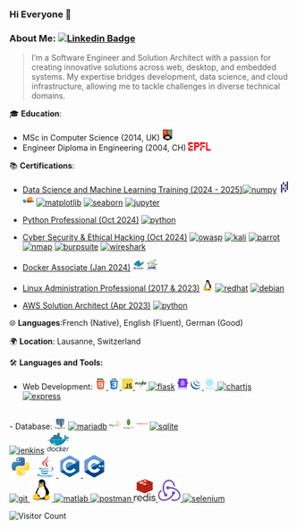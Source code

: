 ### Hi Everyone 👋  

### About Me: [![Linkedin Badge](https://img.shields.io/badge/-amtir-blue?style=flat-square&logo=Linkedin&logoColor=white&link=https://www.linkedin.com/in/akram-m-tir-88261b3/)](https://www.linkedin.com/in/akram-m-tir-88261b3/)
> I’m a Software Engineer and Solution Architect with a passion for creating innovative solutions across web, desktop, and embedded systems. My expertise bridges development, data science, and cloud infrastructure, allowing me to tackle challenges in diverse technical domains.

🎓 **Education**:  
  - MSc in Computer Science (2014, UK) <a href="https://www.birmingham.ac.uk/" target="_blank" rel="noreferrer">
        <img src="./pictures/university_of_birmingham_logo.jpg" alt="bootstrap" width="20" height="20" /> </a>
  - Engineer Diploma in Engineering (2004, CH) <a href="https://www.epfl.ch/en/" target="_blank" rel="noreferrer">
        <img src="./pictures/epfl-logo.svg" alt="bootstrap" width="40" height="15" /> </a>

📚 **Certifications**:
 - [Data Science and Machine Learning Training (2024 - 2025)](./pictures/Edureka/Data-Science_Certificate_1.pdf)<a href="https://numpy.org/" target="_blank" rel="noreferrer"><img src="https://github.com/gilbarbara/logos/blob/main/logos/numpy.svg" alt="numpy" width="20" height="20" /></a>
    <a href="https://pandas.pydata.org/" target="_blank" rel="noreferrer"><img src="https://github.com/devicons/devicon/blob/master/icons/pandas/pandas-original.svg" alt="pandas" width="20" height="20" /></a>
    <a href="https://scikit-learn.org/stable/" target="_blank" rel="noreferrer"><img src="https://github.com/devicons/devicon/blob/master/icons/scikitlearn/scikitlearn-original.svg" alt="scikitlearn" width="20" height="20" /></a>
    <a href="https://matplotlib.org/" target="_blank" rel="noreferrer"><img src="https://github.com/detain/svg-logos/blob/master/svg/m/matplotlib-1.svg" alt="matplotlib" width="20" height="20" /></a>
    <a href="https://seaborn.pydata.org/" target="_blank" rel="noreferrer"><img src="https://github.com/gilbarbara/logos/blob/main/logos/seaborn-icon.svg" alt="seaborn" width="20" height="20" /></a>
    <a href="https://jupyter.org/" target="_blank" rel="noreferrer"><img src="https://github.com/gilbarbara/logos/blob/main/logos/jupyter.svg" alt="jupyter" width="20" height="20" /></a>

  - [Python Professional (Oct 2024)](./pictures/Edureka/Certificate_Python_Professional.pdf) <a href="https://www.python.org" target="_blank" rel="noreferrer">
            <img src="https://github.com/gilbarbara/logos/blob/main/logos/python.svg" alt="python" width="20" height="20" /></a>  
  - [Cyber Security & Ethical Hacking (Oct 2024)](./pictures/Edureka/Certificate_Cyber-Security_Ethical-Hacking.pdf)  <a href="https://owasp.org/www-project-top-ten/" target="_blank" rel="noreferrer"><img src="https://github.com/simple-icons/simple-icons/blob/master/icons/owasp.svg" alt="owasp" width="20" height="20" /></a>
    <a href="https://www.kali.org/" target="_blank" rel="noreferrer"><img src="https://github.com/detain/svg-logos/blob/master/svg/k/kali-1.svg" alt="kali" width="20" height="20" /></a>
    <a href="https://parrotsec.org/" target="_blank" rel="noreferrer"><img src="https://github.com/simple-icons/simple-icons/blob/master/icons/parrotsecurity.svg" alt="parrot" width="20" height="20" /></a>
    <a href="https://nmap.org/" target="_blank" rel="noreferrer"><img src="https://github.com/file-icons/icons/blob/master/svg/Nmap.svg" alt="nmap" width="20" height="20" /></a>
    <a href="https://portswigger.net/burp" target="_blank" rel="noreferrer"><img src="https://github.com/PapirusDevelopmentTeam/papirus-icon-theme/blob/master/Papirus/64x64/apps/burp.svg" alt="burpsuite" width="20" height="20" /></a>
    <a href="https://www.wireshark.org/" target="_blank" rel="noreferrer"><img src="https://github.com/PapirusDevelopmentTeam/papirus-icon-theme/blob/master/Papirus/64x64/apps/wireshark.svg" alt="wireshark" width="20" height="20" /></a>  
  - [Docker Associate (Jan 2024)](./pictures/Edureka/Certificate_docker.pdf) <a href="https://www.docker.com/" target="_blank" rel="noreferrer"><img src="https://raw.githubusercontent.com/devicons/devicon/master/icons/docker/docker-original-wordmark.svg" alt="docker" width="20" height="20" /></a>
    <a href="https://www.docker.com/" target="_blank" rel="noreferrer"><img src="https://github.com/cncf/landscape/blob/master/hosted_logos/docker-compose.svg" alt="docker-compose" width="20" height="20" /></a>
  - [Linux Administration Professional (2017 & 2023)](./pictures/Edureka/Certificate_linuxadmin.pdf) <a href="https://www.linux.org/" target="_blank" rel="noreferrer">
            <img src="https://raw.githubusercontent.com/devicons/devicon/master/icons/linux/linux-original.svg" alt="linux" width="20" height="20" /></a>
            <a href="https://www.redhat.com/" target="_blank" rel="noreferrer"><img src="https://github.com/gilbarbara/logos/blob/main/logos/redhat-icon.svg" alt="redhat" width="20" height="20" /></a>
            <a href="https://www.debian.org/" target="_blank" rel="noreferrer"><img src="https://github.com/gilbarbara/logos/blob/main/logos/debian.svg" alt="debian" width="20" height="20" /></a>

  - [AWS Solution Architect (Apr 2023)](./pictures/Edureka/aws_certificate.png)  <a href="https://aws.amazon.com/" target="_blank" rel="noreferrer">
            <img src="https://www.vectorlogo.zone/logos/amazon_aws/amazon_aws-icon.svg" alt="python" width="20" height="20" /></a>

🌐 **Languages**:French (Native), English (Fluent), German (Good)

🌍 **Location**: Lausanne, Switzerland

🛠  **Languages and Tools:** 
- Web Development: <a href="https://www.w3.org/html/" target="_blank" rel="noreferrer">
        <img src="https://raw.githubusercontent.com/devicons/devicon/master/icons/html5/html5-original-wordmark.svg" alt="html5" width="20" height="20" /></a><a href="https://www.w3schools.com/css/" target="_blank" rel="noreferrer">
        <img src="https://raw.githubusercontent.com/devicons/devicon/master/icons/css3/css3-original-wordmark.svg" alt="css3" width="20" height="20" /></a><a href="https://developer.mozilla.org/en-US/docs/Web/JavaScript" target="_blank" rel="noreferrer">
        <img src="https://raw.githubusercontent.com/devicons/devicon/master/icons/javascript/javascript-original.svg" alt="javascript" width="20" height="20" /></a><a href="https://nodejs.org" target="_blank" rel="noreferrer">
        <img src="https://raw.githubusercontent.com/devicons/devicon/master/icons/nodejs/nodejs-original-wordmark.svg" alt="nodejs" width="20" height="20" /></a><a href="https://flask.palletsprojects.com/" target="_blank" rel="noreferrer">
        <img src="https://github.com/gilbarbara/logos/blob/main/logos/flask.svg" alt="flask" width="20" height="20" /></a>
<a href="https://getbootstrap.com" target="_blank" rel="noreferrer">        <img src="https://raw.githubusercontent.com/devicons/devicon/master/icons/bootstrap/bootstrap-plain-wordmark.svg" alt="bootstrap" width="20" height="20" /></a>
<a href="https://jquery.com/" target="_blank" rel="noreferrer"><img src="https://github.com/bestofjs/bestofjs/blob/master/apps/bestofjs-nextjs/public/logos/jquery.svg" alt="jQuery" width="20" height="20" /></a><a href="https://reactjs.org/" target="_blank" rel="noreferrer">
        <img src="https://raw.githubusercontent.com/devicons/devicon/master/icons/react/react-original-wordmark.svg" alt="react" width="20" height="20" /></a><a href="https://www.chartjs.org" target="_blank" rel="noreferrer">
        <img src="https://www.chartjs.org/media/logo-title.svg" alt="chartjs" width="20" height="20" /></a>
<a href="https://expressjs.com" target="_blank" rel="noreferrer">        <img src="https://vecta.io/app/link?src=https://www.vectorlogo.zone/logos/expressjs/expressjs-ar21.svg" alt="express" width="20" height="20" /></a>

<br/>
- Database: <a href="https://www.postgresql.org" target="_blank" rel="noreferrer">
        <img src="https://raw.githubusercontent.com/devicons/devicon/master/icons/postgresql/postgresql-original-wordmark.svg" alt="postgresql" width="20" height="20" /></a>
<a href="https://mariadb.org/" target="_blank" rel="noreferrer">
        <img src="https://www.vectorlogo.zone/logos/mariadb/mariadb-icon.svg" alt="mariadb" width="20" height="20" /></a>
    <a href="https://www.mysql.com/" target="_blank" rel="noreferrer">
        <img src="https://raw.githubusercontent.com/devicons/devicon/master/icons/mysql/mysql-original-wordmark.svg" alt="mysql" width="20" height="20" /></a>
<a href="https://www.mongodb.com/" target="_blank" rel="noreferrer">
        <img src="https://raw.githubusercontent.com/devicons/devicon/master/icons/mongodb/mongodb-original-wordmark.svg" alt="mongodb" width="20" height="20" /></a>
<a href="https://www.oracle.com/" target="_blank" rel="noreferrer">
        <img src="https://raw.githubusercontent.com/devicons/devicon/master/icons/oracle/oracle-original.svg" alt="oracle" width="20" height="20" /></a>
<a href="https://www.sqlite.org/" target="_blank" rel="noreferrer">
        <img src="https://www.sqlite.org/images/sqlite370_banner.svg" alt="sqlite" width="20" height="20" /></a>

<br/>

<a href="https://www.jenkins.io" target="_blank" rel="noreferrer">
        <img src="https://www.vectorlogo.zone/logos/jenkins/jenkins-icon.svg" alt="jenkins" width="40" height="40" /></a>
    <a href="https://www.docker.com/" target="_blank" rel="noreferrer">
        <img src="https://raw.githubusercontent.com/devicons/devicon/master/icons/docker/docker-original-wordmark.svg" alt="docker" width="40" height="40" /></a>

<br/>

<a href="https://www.python.org" target="_blank" rel="noreferrer">
        <img src="https://raw.githubusercontent.com/devicons/devicon/master/icons/python/python-original.svg" alt="python" width="40" height="40" /></a>
<a href="https://www.java.com" target="_blank" rel="noreferrer">
        <img src="https://raw.githubusercontent.com/devicons/devicon/master/icons/java/java-original.svg" alt="java" width="40" height="40" /> </a>
<a href="https://www.cprogramming.com/" target="_blank" rel="noreferrer">
        <img src="https://raw.githubusercontent.com/devicons/devicon/master/icons/c/c-original.svg" alt="c" width="40" height="40" />
    </a>
    <a href="https://www.w3schools.com/cpp/" target="_blank" rel="noreferrer">
        <img src="https://raw.githubusercontent.com/devicons/devicon/master/icons/cplusplus/cplusplus-original.svg" alt="cplusplus" width="40" height="40" /></a>

<br/>
    <a href="https://git-scm.com/" target="_blank" rel="noreferrer">
        <img src="https://www.vectorlogo.zone/logos/git-scm/git-scm-icon.svg" alt="git" width="40" height="40" />
    </a>
    <a href="https://www.linux.org/" target="_blank" rel="noreferrer">
        <img src="https://raw.githubusercontent.com/devicons/devicon/master/icons/linux/linux-original.svg" alt="linux" width="40" height="40" />
    </a>
    <a href="https://www.mathworks.com/" target="_blank" rel="noreferrer">
        <img src="https://upload.wikimedia.org/wikipedia/commons/2/21/Matlab_Logo.png" alt="matlab" width="40" height="40" />
    </a>
    <a href="https://postman.com" target="_blank" rel="noreferrer">
        <img src="https://www.vectorlogo.zone/logos/getpostman/getpostman-icon.svg" alt="postman" width="40" height="40" />
    </a>
    <a href="https://redis.io" target="_blank" rel="noreferrer">
        <img src="https://raw.githubusercontent.com/devicons/devicon/master/icons/redis/redis-original-wordmark.svg" alt="redis" width="40" height="40" />
    </a>
    <a href="https://redux.js.org" target="_blank" rel="noreferrer">
        <img src="https://raw.githubusercontent.com/devicons/devicon/master/icons/redux/redux-original.svg" alt="redux" width="40" height="40" />
    </a>
    <a href="https://www.selenium.dev" target="_blank" rel="noreferrer">
        <img src="https://raw.githubusercontent.com/detain/svg-logos/780f25886640cef088af994181646db2f6b1a3f8/svg/selenium-logo.svg" alt="selenium" width="40" height="40" />
    </a>


<br/>

![Visitor Count](https://profile-counter.glitch.me/amtir/count.svg)
